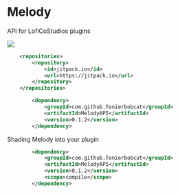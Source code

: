 # Melody
 API for LofiCoStudios plugins

[![](https://jitpack.io/v/Tonierbobcat/MelodyAPI.svg)](https://jitpack.io/#Tonierbobcat/MelodyAPI)

```xml
	<repositories>
		<repository>
		    <id>jitpack.io</id>
		    <url>https://jitpack.io</url>
		</repository>
	</repositories>
```
```xml
        <dependency>
            <groupId>com.github.Tonierbobcat</groupId>
            <artifactId>MelodyAPI</artifactId>
            <version>0.1.2</version>
        </dependency>
```
Shading Melody into your plugin
```xml
        <dependency>
            <groupId>com.github.Tonierbobcat</groupId>
            <artifactId>MelodyAPI</artifactId>
            <version>0.1.2</version>
            <scope>compile</scope>
        </dependency>
```
